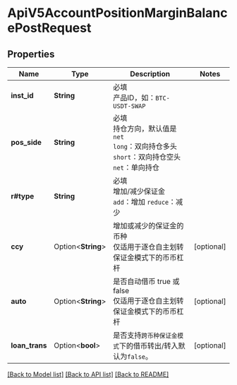 # ApiV5AccountPositionMarginBalancePostRequest

## Properties

Name | Type | Description | Notes
------------ | ------------- | ------------- | -------------
**inst_id** | **String** | 必填<br>产品ID，如：`BTC-USDT-SWAP` | 
**pos_side** | **String** | 必填<br>持仓方向，默认值是`net`<br>`long`：双向持仓多头<br>`short`：双向持仓空头<br>`net`：单向持仓 | 
**r#type** | **String** | 必填<br>增加/减少保证金<br>`add`：增加 `reduce`：减少 | 
**ccy** | Option<**String**> | 增加或减少的保证金的币种<br>仅适用于逐仓自主划转保证金模式下的币币杠杆 | [optional]
**auto** | Option<**String**> | 是否自动借币 true 或 false<br>仅适用于逐仓自主划转保证金模式下的币币杠杆 | [optional]
**loan_trans** | Option<**bool**> | 是否支持`跨币种保证金模式`下的借币转出/转入默认为`false`。 | [optional]

[[Back to Model list]](../README.md#documentation-for-models) [[Back to API list]](../README.md#documentation-for-api-endpoints) [[Back to README]](../README.md)


